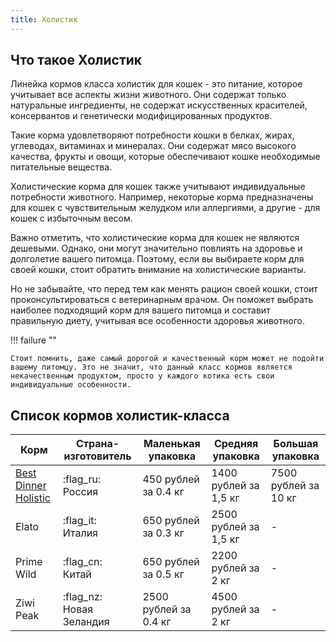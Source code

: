 ```yaml
---
title: Холистик
---
```

## Что такое Холистик

Линейка кормов класса холистик для кошек - это питание, которое учитывает все аспекты жизни животного. Они содержат только натуральные ингредиенты, не содержат искусственных красителей, консервантов и генетически модифицированных продуктов.

Такие корма удовлетворяют потребности кошки в белках, жирах, углеводах, витаминах и минералах. Они содержат мясо высокого качества, фрукты и овощи, которые обеспечивают кошке необходимые питательные вещества.

Холистические корма для кошек также учитывают индивидуальные потребности животного. Например, некоторые корма предназначены для кошек с чувствительным желудком или аллергиями, а другие - для кошек с избыточным весом.

Важно отметить, что холистические корма для кошек не являются дешевыми. Однако, они могут значительно повлиять на здоровье и долголетие вашего питомца. Поэтому, если вы выбираете корм для своей кошки, стоит обратить внимание на холистические варианты.

Но не забывайте, что перед тем как менять рацион своей кошки, стоит проконсультироваться с ветеринарным врачом. Он поможет выбрать наиболее подходящий корм для вашего питомца и составит правильную диету, учитывая все особенности здоровья животного.

!!! failure ""

    Стоит помнить, даже самый дорогой и качественный корм может не подойти вашему питомцу. Это не значит, что данный класс кормов является некачественным продуктом, просто у каждого котика есть свои индивидуальные особенности.  

## Список кормов холистик-класса

| Корм                   | Страна-изготовитель      | Маленькая упаковка    | Средняя упаковка      | Большая упаковка     |
| ---------------------- | ------------------------ | --------------------- | --------------------- | -------------------- |
| [Best Dinner Holistic] | :flag_ru: Россия         | 450 рублей за 0.4 кг  | 1400 рублей за 1,5 кг | 7500 рублей за 10 кг |
| Elato                  | :flag_it: Италия         | 650 рублей за 0.3 кг  | 2500 рублей за 1,5 кг | -                    |
| Prime Wild             | :flag_cn: Китай          | 650 рублей за 0.5 кг  | 2200 рублей за 2 кг   | -                    |
| Ziwi Peak              | :flag_nz: Новая Зеландия | 2500 рублей за 0.4 кг | 4500 рублей за 2 кг   | -                    |


[Best Dinner Holistic]: best-dinner.md
